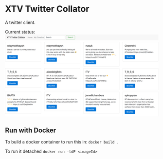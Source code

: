 # XTV Twitter Collator

A twitter client.

Current status:
![Screenshot](/screenshot-home.png?raw=true)


## Run with Docker

To build a docker container to run this in:
```docker build .```

To run it detached
```docker run -tdP <imageId>```

